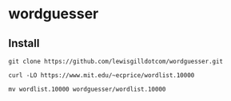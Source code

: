 # wordguesser

## Install

``
git clone https://github.com/lewisgilldotcom/wordguesser.git
``

``
curl -LO https://www.mit.edu/~ecprice/wordlist.10000
``

``
mv wordlist.10000 wordguesser/wordlist.10000
``
